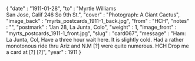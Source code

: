 {
  "date" : "1911-01-28",
  "to" : "Myrtle Williams<br> San Jose, Calif 246 So 9th St.",
  "cover" : "Photograph: A Giant Cactus",
  "image_back" : "myrts_postcards_1911-1_back.jpg",
  "from" : "HCH",
  "notes" : "",
  "postmark" : "Jan 28, La Junta, Colo",
  "weight" : 1,
  "image_front" : "myrts_postcards_1911-1_front.jpg",
  "slug" : "card067",
  "message" : "Ham: La Junta, Col, Have a three hour wait here. It is slightly cold. Had a rather monotonous ride thru Ariz and N.M [?] were quite numerous. HCH Drop me a card at [?] [?]",
  "year" : 1911
}
